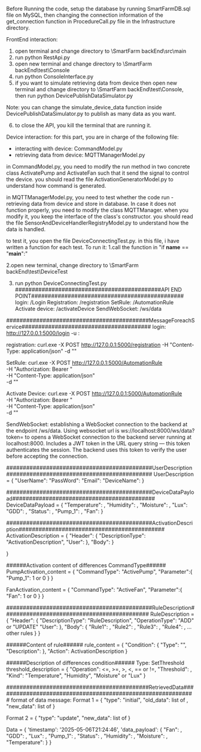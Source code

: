 Before Running the code, setup the database by running SmartFarmDB.sql file on MySQL, then changing the connection information of the get_connection function in ProcedureCall.py file in the Infrastructure directory.

FrontEnd interaction:
1. open terminal and change directory to \SmartFarm backEnd\src\main
2. run python RestApi.py
3. open new terminal and change directory to \SmartFarm backEnd\test\Console
4. run python ConsoleInterface.py
5. if you want to simulate retrieving data from device then open new terminal and change directory to \SmartFarm backEnd\test\Console,
then run python DevicePublishDataSimulator.py

Note: you can change the simulate_device_data function inside DevicePublishDataSimulator.py to publish as many data as you want.

6. to close the API, you kill the terminal that are running it.



Device interaction:
for this part, you are in charge of the following file:
+ interacting with device: CommandModel.py
+ retrieving data from device: MQTTManagerModel.py

in CommandModel.py, you need to modify the run method in two concrete class ActivatePump and ActivateFan such that it send the signal to control the device.
you should read the file ActivationGeneratorModel.py to understand how command is generated.

in MQTTManagerModel.py, you need to test whether the code run - retrieving data from device and store in database.
In case it does not function properly, you need to modify the class MQTTManager. when you modify it, you keep the interface of the class's constructor.
you should read the file SensorAndDeviceHandlerRegistryModel.py to understand how the data is handled.

to test it, you open the file DeviceConnectingTest.py. in this file, i have written a function for each test.
To run it:
1.call the function in "if __name__ == "__main__":"

2.open new terminal, change directory to \SmartFarm backEnd\test\DeviceTest

3. run python DeviceConnectingTest.py
############################################API END POINT##############################################
login: /Login
Registration: /registration
SetRule: /AutomationRule
Activate device: /activateDevice
SendWebSocket: /ws/data

###########################################MessageForeachService#######################################
login: http://127.0.0.1:5000/login -u <userName>:<passWord>

registration: curl.exe -X POST http://127.0.0.1:5000/registration
    -H "Content-Type: application/json"
    -d "<UserDescription>"

SetRule: curl.exe -X POST http://127.0.0.1:5000/AutomationRule \
  -H "Authorization: Bearer <token>" \
  -H "Content-Type: application/json" \
  -d "<RuleDescription>"

Activate Device: curl.exe -X POST http://127.0.0.1:5000/AutomationRule \
  -H "Authorization: Bearer <token>" \
  -H "Content-Type: application/json" \
  -d "<ActivationDescription>"

SendWebSocket: establishing a WebSocket connection to the backend at the endpoint /ws/data.
Using websocket url is ws://localhost:8000/ws/data?token=<token> to
opens a WebSocket connection to the backend server running at localhost:8000.
Includes a JWT token in the URL query string — this token authenticates the session.
The backend uses this token to verify the user before accepting the connection.

############################################UserDescription############################################
UserDescription = {
    "UserName": <userName>
    "PassWord": <passWord>
    "Email": <email>
    "DeviceName": <DeviceName>
}

############################################DeviceDataPayload###########################################
DeviceDataPayload = {
    "Temperature": <data>,
    "Humidity": <data>,
    "Moisture": <data>,
    "Lux": <data>
    "GDD": <data>,
    "Status": <data>,
    "Pump_1": <data>,
    "Fan": <data>
}


############################################ActivationDescription############################################
ActivationDescription = {
    "Header": {
        "DescriptionType": "ActivationDescription",
        "User": <UserName>
    },
    "Body": <Activation content>
    }

}

######Activation content of differences CommandType######
PumpActivation_content = {
    "CommandType": "ActivePump",
    "Parameter":{
        "Pump_1": 1 or 0
    }
}

FanActivation_content = {
    "CommandType": "ActiveFan",
    "Parameter":{
        "Fan": 1 or 0
    }
}


############################################RuleDescription############################################
RuleDescription = {
    "Header": {
        "DescriptionType": "RuleDescription",
        "OperationType": "ADD" or "UPDATE"
        "User": <UserName>
    },
    "Body": {
        "Rule1": <rule content>,
        "Rule2": <rule content>,
        "Rule3": <rule content>,
        "Rule4": <rule content>,
        ... other rules
    }
}

######Content of rule######
rule_content = {
    "Condition": {
        "Type": "<ConditionType>",
        "Description": <condition description>
    },
    "Action": ActivationDescription
}

######Description of differences condition######
Type: SetThreshold
threshold_description = {
    "Operation": <=, >=, >, <, == or !=,
    "Threshold": <value>,
    "Kind": "Temperature", "Humidity", "Moisture" or "Lux"
}

###########################################RetrievedData############################################################
format of data message:
Format 1 = {
    "type": "initial",
    "old_data": list of <Data>,
    "new_data": list of <Data>
}

Format 2 = {
    "type": "update",
    "new_data": list of <Data>
}

Data = {
    'timestamp': '2025-05-06T21:24:46',
    'data_payload': {
        "Fan": <value>,
        "GDD": <value>,
        "Lux": <value>,
        "Pump_1": <value>,
        "Status": <value>,
        "Humidity": <value>,
        "Moisture": <value>,
        "Temperature": <value>
    }
}
